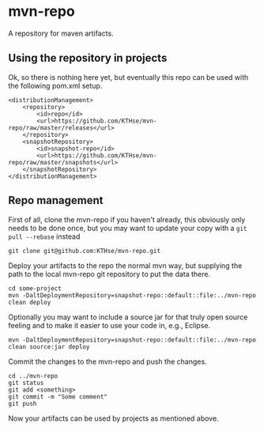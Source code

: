 mvn-repo
========

A repository for maven artifacts.

## Using the repository in projects ##

Ok, so there is nothing here yet, but eventually this repo can be used with the following pom.xml setup.

```
<distributionManagement>
    <repository>
        <id>repo</id>
        <url>https://github.com/KTHse/mvn-repo/raw/master/releases</url>
    </repository>
    <snapshotRepository>
        <id>snapshot-repo</id>
        <url>https://github.com/KTHse/mvn-repo/raw/master/snapshots</url>
    </snapshotRepository>
</distributionManagement>
```

## Repo management ##

First of all, clone the mvn-repo if you haven't already, this obviously only needs to be done
once, but you may want to update your copy with a `git pull --rebase` instead

```
git clone git@github.com:KTHse/mvn-repo.git
```

Deploy your artifacts to the repo the normal mvn way, but supplying the path to the 
local mvn-repo git repository to put the data there.

```
cd some-project
mvn -DaltDeploymentRepository=snapshot-repo::default::file:../mvn-repo clean deploy
```

Optionally you may want to include a source jar for that truly open source feeling and
to make it easier to use your code in, e.g., Eclipse.

```
mvn -DaltDeploymentRepository=snapshot-repo::default::file:../mvn-repo clean source:jar deploy
```

Commit the changes to the mvn-repo and push the changes.

```
cd ../mvn-repo
git status
git add <something>
git commit -m "Some comment"
git push
```

Now your artifacts can be used by projects as mentioned above.
